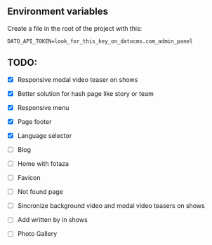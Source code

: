 ## Environment variables
Create a file in the root of the project with this:
```
DATO_API_TOKEN=look_for_this_key_on_datocms.com_admin_panel
```

## TODO:
- [x] Responsive modal video teaser on shows
- [x] Better solution for hash page like story or team
- [x] Responsive menu
- [x] Page footer
- [x] Language selector
- [ ] Blog
- [ ] Home with fotaza
- [ ] Favicon
- [ ] Not found page
- [ ] Sincronize background video and modal video teasers on shows
- [ ] Add written by in shows
- [ ] Photo Gallery

